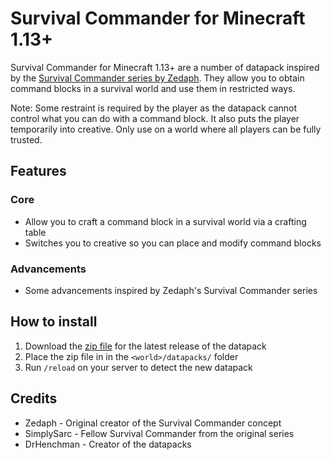 # Survival Commander for Minecraft 1.13+

Survival Commander for Minecraft 1.13+ are a number of datapack inspired by the [Survival Commander series by Zedaph](https://www.youtube.com/playlist?list=PLaURolsKD_VGoVCadwVdGqAdlWnTwoBdr).
They allow you to obtain command blocks in a survival world and use them in restricted ways.

Note: Some restraint is required by the player as the datapack cannot control what you can do with a command
block. It also puts the player temporarily into creative. Only use on a world where all players can be fully
trusted.

## Features

### Core

* Allow you to craft a command block in a survival world via a crafting table
* Switches you to creative so you can place and modify command blocks

### Advancements

* Some advancements inspired by Zedaph's Survival Commander series

## How to install

1. Download the [zip file](https://github.com/DrHenchman/survival-commander/releases/download/v0.1/survival-commander-v0_1.zip) for the latest release of the datapack
2. Place the zip file in in the `<world>/datapacks/` folder
3. Run `/reload` on your server to detect the new datapack

## Credits

* Zedaph - Original creator of the Survival Commander concept
* SimplySarc - Fellow Survival Commander from the original series
* DrHenchman - Creator of the datapacks
